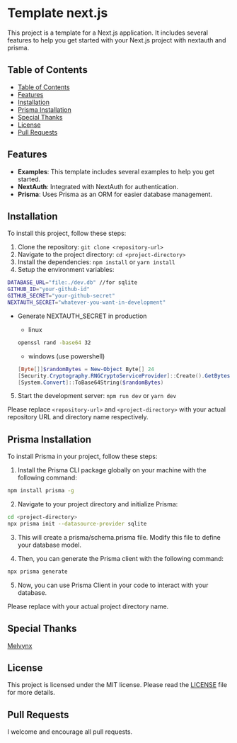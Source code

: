 # Template next.js

This project is a template for a Next.js application. It includes several features to help you get started with your Next.js project with nextauth and prisma.

## Table of Contents

- [Table of Contents](#table-of-contents)
- [Features](#features)
- [Installation](#installation)
- [Prisma Installation](#prisma-installation)
- [Special Thanks](#special-thanks)
- [License](#license)
- [Pull Requests](#pull-requests)

## Features

- **Examples**: This template includes several examples to help you get started.
- **NextAuth**: Integrated with NextAuth for authentication.
- **Prisma**: Uses Prisma as an ORM for easier database management.

## Installation

To install this project, follow these steps:

1. Clone the repository: `git clone <repository-url>`
2. Navigate to the project directory: `cd <project-directory>`
3. Install the dependencies: `npm install` or `yarn install`
4. Setup the environment variables:

```bash
DATABASE_URL="file:./dev.db" //for sqlite
GITHUB_ID="your-github-id"
GITHUB_SECRET="your-github-secret"
NEXTAUTH_SECRET="whatever-you-want-in-development"
```

- Generate NEXTAUTH_SECRET in production

  - linux

  ```bash
  openssl rand -base64 32
  ```

  - windows (use powershell)

  ```powershell
  [Byte[]]$randomBytes = New-Object Byte[] 24
  [Security.Cryptography.RNGCryptoServiceProvider]::Create().GetBytes($randomBytes)
  [System.Convert]::ToBase64String($randomBytes)
  ```

5. Start the development server: `npm run dev` or `yarn dev`

Please replace `<repository-url>` and `<project-directory>` with your actual repository URL and directory name respectively.

## Prisma Installation

To install Prisma in your project, follow these steps:

1. Install the Prisma CLI package globally on your machine with the following command:

```bash
npm install prisma -g
```

2. Navigate to your project directory and initialize Prisma:

```bash
cd <project-directory>
npx prisma init --datasource-provider sqlite
```

3. This will create a prisma/schema.prisma file. Modify this file to define your database model.

4. Then, you can generate the Prisma client with the following command:

```bash
npx prisma generate
```

5. Now, you can use Prisma Client in your code to interact with your database.

Please replace <project-directory> with your actual project directory name.

## Special Thanks

[Melvynx](https://www.youtube.com/watch?v=LaMoteg626I)

## License

This project is licensed under the MIT license. Please read the [LICENSE](LICENSE) file for more details.

## Pull Requests

I welcome and encourage all pull requests.
